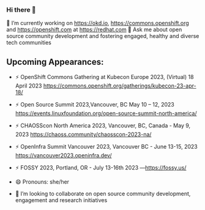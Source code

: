 ### Hi there 👋
🔭 I’m currently working on https://okd.io, https://commons.openshift.org and https://openshift.com at https://redhat.com
💬 Ask me about open source community development and fostering engaged, healthy and diverse tech communities

## Upcoming Appearances: 

- ⚡ OpenShift Commons Gathering at Kubecon Europe 2023, (Virtual) 18 April 2023 https://commons.openshift.org/gatherings/kubecon-23-apr-18/ 
- ⚡ Open Source Summit 2023,Vancouver, BC May 10 – 12, 2023  https://events.linuxfoundation.org/open-source-summit-north-america/ 
- ⚡ CHAOSScon North America 2023, Vancouver, BC, Canada - May 9, 2023 https://chaoss.community/chaosscon-2023-na/ 
- ⚡ OpenInfra Summit Vancouver 2023, Vancouver BC - June 13-15, 2023 https://vancouver2023.openinfra.dev/
- ⚡ FOSSY 2023, Portland, OR - July 13-16th 2023 —https://fossy.us/

- 😄 Pronouns: she/her

- 👯 I’m looking to collaborate on open source community development, engagement and research initiatives

<!--
**dmueller2001/dmueller2001** is a ✨ _special_ ✨ repository because its `README.md` (this file) appears on your GitHub profile.

Here are some ideas to get you started:

🔭 I’m currently working on https://okd.io
- 🌱 I’m currently learning 
- 👯 I’m looking to collaborate on open source 
- 🤔 I’m looking for help ..
💬 Ask me about open source community development
- 📫 How to reach me: ...
- 😄 Pronouns: ...
- ⚡ Fun fact: ...
-->
